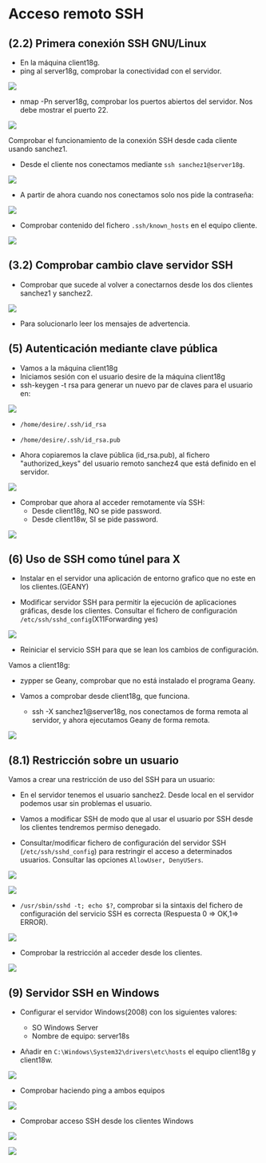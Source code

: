# Acceso remoto SSH

## (2.2) Primera conexión SSH GNU/Linux

- En la máquina client18g.
- ping al server18g, comprobar la conectividad con el servidor.

![](images/cliente/6.png)

- nmap -Pn server18g, comprobar los puertos abiertos del servidor. Nos debe mostrar el puerto 22.

![](images/cliente/7.png)

Comprobar el funcionamiento de la conexión SSH desde cada cliente usando sanchez1.
- Desde el cliente nos conectamos mediante `ssh sanchez1@server18g`.

![](images/cliente/8.png)

- A partir de ahora cuando nos conectamos solo nos pide la contraseña:

![](images/cliente/10.png)

- Comprobar contenido del fichero `.ssh/known_hosts` en el equipo cliente.

![](images/cliente/9.png)

## (3.2) Comprobar cambio clave servidor SSH

- Comprobar que sucede al volver a conectarnos desde los dos clientes sanchez1 y sanchez2.

![](images/cliente/11.png)

- Para solucionarlo leer los mensajes de advertencia.

## (5) Autenticación mediante clave pública

- Vamos a la máquina client18g
- Iniciamos sesión con el usuario desire de la máquina client18g
- ssh-keygen -t rsa para generar un nuevo par de claves para el usuario en:

![](images/cliente/13.png)

  - `/home/desire/.ssh/id_rsa`
  - `/home/desire/.ssh/id_rsa.pub`

- Ahora copiaremos la clave pública (id_rsa.pub), al fichero "authorized_keys" del usuario remoto sanchez4 que está definido en el servidor.

![](images/cliente/14.png)

- Comprobar que ahora al acceder remotamente vía SSH:
  - Desde client18g, NO se pide password.  
  - Desde client18w, SI se pide password.

![](images/cliente/19.png)

## (6) Uso de SSH como túnel para X

- Instalar en el servidor una aplicación de entorno grafico que no este en los clientes.(GEANY)

- Modificar servidor SSH para permitir la ejecución de aplicaciones gráficas, desde los clientes. Consultar el fichero de configuración `/etc/ssh/sshd_config`(X11Forwarding yes)

![](images/server/11.png)

- Reiniciar el servicio SSH para que se lean los cambios de configuración.


Vamos a client18g:

- zypper se Geany, comprobar que no está instalado el programa Geany.

- Vamos a comprobar desde client18g, que funciona.

  - ssh -X sanchez1@server18g, nos conectamos de forma remota al servidor, y ahora ejecutamos Geany de forma remota.

![](images/cliente/16.png)


## (8.1) Restricción sobre un usuario

Vamos a crear una restricción de uso del SSH para un usuario:

- En el servidor tenemos el usuario sanchez2. Desde local en el servidor podemos usar sin problemas el usuario.
- Vamos a modificar SSH de modo que al usar el usuario por SSH desde los clientes tendremos permiso denegado.

- Consultar/modificar fichero de configuración del servidor SSH (`/etc/ssh/sshd_config`) para restringir el acceso a determinados usuarios. Consultar las opciones `AllowUser, DenyUSers`.

![](images/server/16.png)

![](images/server/16-2.png)

- `/usr/sbin/sshd -t; echo $?`, comprobar si la sintaxis del fichero de configuración del servicio SSH es correcta (Respuesta 0 => OK,1=> ERROR).

![](images/server/18.png)

- Comprobar la restricción al acceder desde los clientes.

![](images/cliente/17.png)


## (9) Servidor SSH en Windows

- Configurar el servidor Windows(2008) con los siguientes valores:

  - SO Windows Server
  - Nombre de equipo: server18s
- Añadir en `C:\Windows\System32\drivers\etc\hosts` el equipo client18g y client18w.

![](images/cliente/host1.png)

- Comprobar haciendo ping a ambos equipos

![](images/cliente/2.png)

- Comprobar acceso SSH desde los clientes Windows

![](images/cliente/1.png)

![](images/cliente/4.png)
